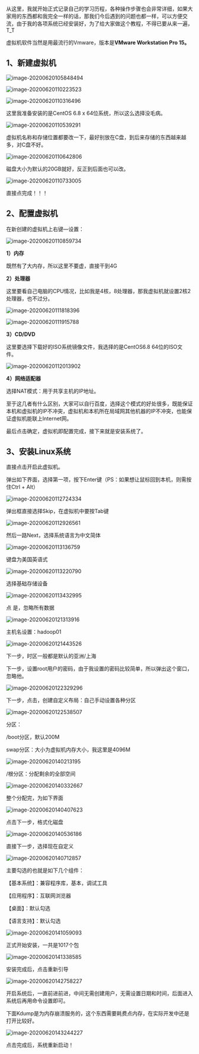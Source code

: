 从这里，我就开始正式记录自己的学习历程，各种操作步骤也会非常详细，如果大家用的东西都和我完全一样的话，那我们今后遇到的问题也都一样，可以方便交流，由于我的各项系统已经安装好，为了给大家做这个教程，不得已要从来一遍，T_T

虚拟机软件当然是用最流行的Vmware，版本是**VMware Workstation Pro 15。**



## 1、新建虚拟机

![image-20200620105848494](【大数据学习笔记】3-搞定虚拟机\image-20200620105848494.png)

![image-20200620110223523](【大数据学习笔记】3-搞定虚拟机\image-20200620110223523.png)

![image-20200620110316496](【大数据学习笔记】3-搞定虚拟机\image-20200620110316496.png)

这里我准备安装的是CentOS 6.8 x 64位系统，所以这么选择没毛病。

![image-20200620110539291](【大数据学习笔记】3-搞定虚拟机\image-20200620110539291.png)

虚拟机名称和存储位置都要改一下，最好别放在C盘，到后来存储的东西越来越多，对C盘不好。

![image-20200620110642806](【大数据学习笔记】3-搞定虚拟机\image-20200620110642806.png)

磁盘大小为默认的20GB就好，反正到后面也可以改。

![image-20200620110733005](【大数据学习笔记】3-搞定虚拟机\image-20200620110733005.png)

直接点完成！！！



## 2、配置虚拟机

在新创建的虚拟机上右键—设置：

![image-20200620110859734](【大数据学习笔记】3-搞定虚拟机\image-20200620110859734.png)

**1）内存**

既然有了大内存，所以这里不要虚，直接干到4G

**2）处理器**

这里要看自己电脑的CPU情况，比如我是4核，8处理器，那我虚拟机就设置2核2处理器，也不过分。

![image-20200620111818396](【大数据学习笔记】3-搞定虚拟机\image-20200620111818396.png)

![image-20200620111915788](【大数据学习笔记】3-搞定虚拟机\image-20200620111915788.png)

**3）CD/DVD**

这里要选择下载好的ISO系统镜像文件，我选择的是CentOS6.8 64位的ISO文件。

![image-20200620112013902](【大数据学习笔记】3-搞定虚拟机\image-20200620112013902.png)

**4）网络适配器**

选择NAT模式：用于共享主机的IP地址。

至于这几者有什么区别，大家可以自行百度，选择这个模式的好处很多，既能保证本机和虚拟机的IP不冲突，虚拟机和本机所在局域网其他机器的IP不冲突，也能保证虚拟机能联上Internet网。



最后点击确定，虚拟机即配置完成，接下来就是安装系统了。



## 3、安装Linux系统

直接点击开启此虚拟机。

弹出如下界面，选择第一项，按下Enter键（PS：如果想让鼠标回到本机，则需按住Ctrl + Alt）

![image-20200620112724334](【大数据学习笔记】3-搞定虚拟机\image-20200620112724334.png)

弹出框直接选择Skip，在虚拟机中要按Tab键

![image-20200620112926561](【大数据学习笔记】3-搞定虚拟机\image-20200620112926561.png)

然后一路Next，选择系统语言为中文简体

![image-20200620113136759](【大数据学习笔记】3-搞定虚拟机\image-20200620113136759.png)

键盘为美国英语式

![image-20200620113220790](【大数据学习笔记】3-搞定虚拟机\image-20200620113220790.png)

选择基础存储设备

![image-20200620113432995](【大数据学习笔记】3-搞定虚拟机\image-20200620113432995.png)

点 是，忽略所有数据

![image-20200620121313916](【大数据学习笔记】3-搞定虚拟机/image-20200620121313916.png)

主机名设置：hadoop01

![image-20200620121443526](【大数据学习笔记】3-搞定虚拟机/image-20200620121443526.png)

下一步，时区一般都是默认的亚洲/上海

下一步，设置root用户的密码，由于我设置的密码比较简单，所以弹出这个窗口，忽略他。

![image-20200620122329296](【大数据学习笔记】3-搞定虚拟机/image-20200620122329296.png)

下一步，点击，创建自定义布局：自己手动设置各种分区

![image-20200620122538507](【大数据学习笔记】3-搞定虚拟机/image-20200620122538507.png)

分区：

/boot分区，默认200M

swap分区：大小为虚拟机内存大小，我这里是4096M

![image-20200620140213195](【大数据学习笔记】3-搞定虚拟机/image-20200620140213195.png)

/根分区：分配剩余的全部空间

![image-20200620140332667](【大数据学习笔记】3-搞定虚拟机/image-20200620140332667.png)

整个分配完，为如下界面

![image-20200620140407623](【大数据学习笔记】3-搞定虚拟机/image-20200620140407623.png)

点击下一步，格式化磁盘

![image-20200620140536186](【大数据学习笔记】3-搞定虚拟机/image-20200620140536186.png)

直接下一步，选择现在自定义

![image-20200620140712857](【大数据学习笔记】3-搞定虚拟机/image-20200620140712857.png)

主要勾选的也就是如下几个组件：

【基本系统】：兼容程序库，基本，调试工具

【应用程序】：互联网浏览器

【桌面】：默认勾选

【语言支持】：默认勾选

![image-20200620141059093](【大数据学习笔记】3-搞定虚拟机/image-20200620141059093.png)

正式开始安装，一共是1017个包

![image-20200620141338585](【大数据学习笔记】3-搞定虚拟机/image-20200620141338585.png)

安装完成后，点击重新引导

![image-20200620142758227](【大数据学习笔记】3-搞定虚拟机/image-20200620142758227.png)

开启系统后，一直前进前进，中间无需创建用户，无需设置日期和时间，后面进入系统后再用命令设置即可。

下面Kdump是为内存崩溃服务的，这个东西需要耗费点内存，在实际开发中还是打开比较好。

![image-20200620143244227](【大数据学习笔记】3-搞定虚拟机/image-20200620143244227.png)

点击完成后，系统重新启动！



